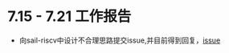 # 7.15 - 7.21 工作报告

- 向sail-riscv中设计不合理思路提交issue,并目前得到回复，[issue](https://github.com/riscv/sail-riscv/issues/515)